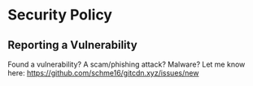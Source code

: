 # Security Policy

## Reporting a Vulnerability

Found a vulnerability? A scam/phishing attack? Malware? 
Let me know here: https://github.com/schme16/gitcdn.xyz/issues/new
